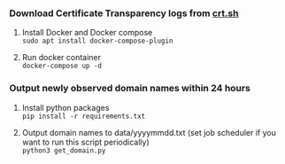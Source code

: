 ### Download Certificate Transparency logs from [crt.sh](https://crt.sh/) 

1. Install Docker and Docker compose  
```sudo apt install docker-compose-plugin```

2. Run docker container  
```docker-compose up -d```

### Output newly observed domain names within 24 hours

1. Install python packages  
```pip install -r requirements.txt```

2. Output domain names to data/yyyymmdd.txt (set job scheduler if you want to run this script periodically)  
```python3 get_domain.py```  
